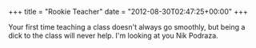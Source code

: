 +++
title = "Rookie Teacher"
date = "2012-08-30T02:47:25+00:00"
+++

Your first time teaching a class doesn't always go smoothly, but being a dick to the class will never help.  I'm looking at you Nik Podraza.
			